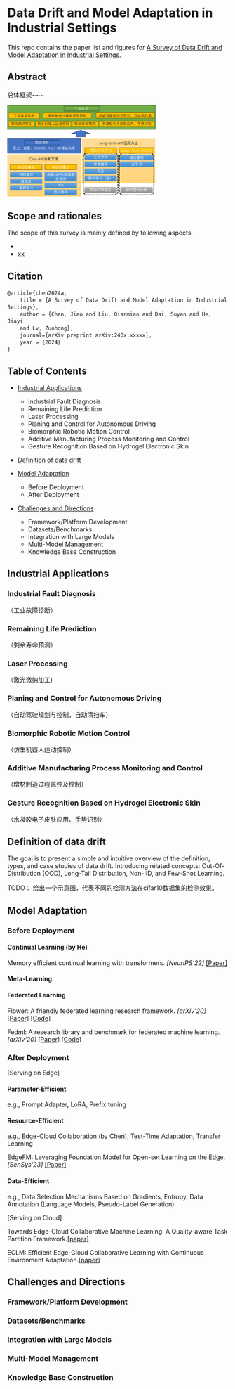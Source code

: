 # Data Drift and Model Adaptation in Industrial Settings
This repo contains the paper list and figures for [A Survey of Data Drift and Model Adaptation in Industrial Settings]().

## Abstract

总体框架~~~

<img src="images/framework%20v3.png" style="zoom:33%;" />

## Scope and rationales

The scope of this survey is mainly defined by following aspects.

- 
- xx

## Citation

```
@article{chen2024a,
    title = {A Survey of Data Drift and Model Adaptation in Industrial Settings},
    author = {Chen, Jiao and Liu, Qianmiao and Dai, Suyan and He, Jiayi
    and Lv, Zuohong},
    journal={arXiv preprint arXiv:240x.xxxxx},
    year = {2024}
}
```

## Table of Contents

- [Industrial Applications](#Industrial-Applications)
  - Industrial Fault Diagnosis
  - Remaining Life Prediction
  - Laser Processing
  - Planing and Control for Autonomous Driving
  - Biomorphic Robotic Motion Control
  - Additive Manufacturing Process Monitoring and Control
  - Gesture Recognition Based on Hydrogel Electronic Skin 

- [Definition of data drift](#Definition-of-data-drift)
- [Model Adaptation](#Model-Adaptation)
  - Before Deployment
  - After Deployment
- [Challenges and Directions](#Challenge-and-Directions)
  - Framework/Platform Development
  - Datasets/Benchmarks
  - Integration with Large Models
  - Multi-Model Management
  - Knowledge Base Construction

## Industrial Applications
###  Industrial Fault Diagnosis

（工业故障诊断）

### Remaining Life Prediction

（剩余寿命预测）

### Laser Processing

（激光微纳加工)

### Planing and Control for Autonomous Driving

（自动驾驶规划与控制，自动清扫车）

### Biomorphic Robotic Motion Control

（仿生机器人运动控制）

### Additive Manufacturing Process Monitoring and Control

（增材制造过程监控及控制）

###  Gesture Recognition Based on Hydrogel Electronic Skin 

（水凝胶电子皮肤应用、手势识别）

## Definition of data drift
The goal is to present a simple and intuitive overview of the definition, types, and case studies of data drift. Introducing related concepts: Out-Of-Distribution (OOD), Long-Tail Distribution, Non-IID, and Few-Shot Learning.

TODO： 给出一个示意图，代表不同的检测方法在cifar10数据集的检测效果。

## Model Adaptation
### Before Deployment
#### Continual Learning (by He)

Memory efficient continual learning with transformers. *[NeurIPS'22]* [[Paper]](https://proceedings.neurips.cc/paper_files/paper/2022/file/4522de4178bddb36b49aa26efad537cf-Paper-Conference.pdf)

#### Meta-Learning

#### Federated Learning

Flower: A friendly federated learning research framework. *[arXiv'20]* [[Paper]](https://arxiv.org/pdf/2007.14390) [[Code]](https://github.com/adap/flower)

Fedml: A research library and benchmark for federated machine learning. *[arXiv'20]* [[Paper]](https://arxiv.org/pdf/2007.13518) [[Code]](https://github.com/FedML-AI/FedML)

### After Deployment

[Serving on Edge]

#### Parameter-Efficient

e.g., Prompt Adapter, LoRA, Prefix tuning

#### Resource-Efficient

e.g., Edge-Cloud Collaboration (by Chen), Test-Time Adaptation, Transfer Learning

EdgeFM: Leveraging Foundation Model for Open-set Learning on the Edge. *[SenSys'23]* [[Paper]](https://yanzhenyu.com/assets/pdf/EdgeFM-SenSys23.pdf)

#### Data-Efficient

e.g., Data Selection Mechanisms Based on Gradients, Entropy, Data Annotation (Language Models, Pseudo-Label Generation)

[Serving on Cloud]

Towards Edge-Cloud Collaborative Machine Learning: A  Quality-aware Task Partition Framework.[[paper]](https://dl.acm.org/doi/abs/10.1145/3511808.3557080)

ECLM: Efficient Edge-Cloud Collaborative Learning with Continuous Environment Adaptation.[[paper]]()

## Challenges and Directions
### Framework/Platform Development
### Datasets/Benchmarks
### Integration with Large Models
### Multi-Model Management
### Knowledge Base Construction